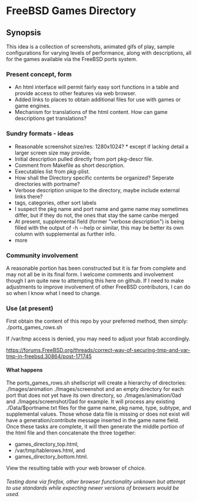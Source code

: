 # FreeBSD Games Directory
## Synopsis
This idea is a collection of screenshots, animated gifs of play, sample configurations for varying levels of performance, along with descriptions, all for the games available via the FreeBSD ports system.

### Present concept, form
- An html interface will permit fairly easy sort functions in a table and provide access to other features via web browser.
- Added links to places to obtain additional files for use with games or game engines.
- Mechanism for translations of the html content.  How can game descriptions get translations?

### Sundry formats - ideas
- Reasonable screenshot size/res: 1280x1024?  * except if lacking detail a larger screen size may provide.
- Initial description pulled directly from port pkg-descr file.
- Comment from Makefile as short description.
- Executables list from pkg-plist.
- How shall the Directory specific contents be organized?  Seperate directories with portname?
- Verbose description unique to the directory, maybe include external links there?
- tags, categories, other sort labels
- I suspect the pkg name and port name and game name may sometimes differ, but if they do not, the ones that stay the same canbe merged
- At present, supplemental field (former "verbose description") is being filled with the output of -h --help or similar, this may be better its own column with supplemental as further info.
- more

### Community involvement
A reasonable portion has been constructed but it is far from complete and may not all be in its final form.  I welcome comments and involvement though I am quite new to attempting this here on github. If I need to make adjustments to improve involvement of other FreeBSD contributors, I can do so when I know what I need to change.

### Use (at present)
First obtain the content of this repo by your preferred method, then simply: ./ports_games_rows.sh

If /var/tmp access is denied, you may need to adjust your fstab accordingly.

https://forums.FreeBSD.org/threads/correct-way-of-securing-tmp-and-var-tmp-in-freebsd.30864/post-171745
#### What happens
The ports_games_rows.sh shellscript will create a hierarchy of directories: ./Images/animation ./Images/screenshot and an empty directory for each port that does not yet have its own directory, so ./Images/animation/0ad and ./Images/screenshot/0ad for example.
It will process any existing ./Data/$portname.txt files for the game name, pkg name, type, subtype, and supplemental values. Those whose data file is missing or does not exist will have a generation/contribute message inserted in the game name field. Once these tasks are complete, it will then generate the middle portion of the html file and then concatenate the three together: 
- games_directory_top.html, 
- /var/tmp/tablerows.html, and 
- games_directory_bottom.html.

View the resulting table with your web browser of choice.  

###### Testing done via firefox, other browser functionality unknown but attempt to use standards while expecting newer versions of browsers would be used.
